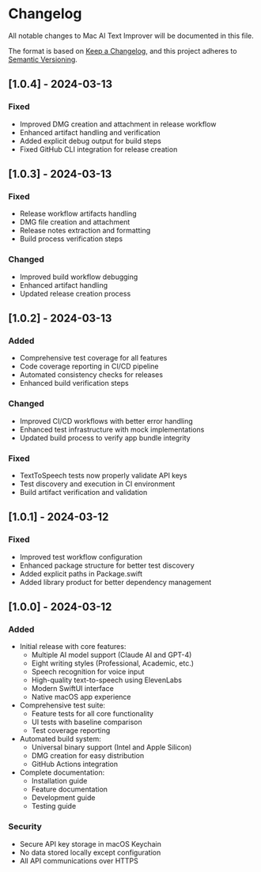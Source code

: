 # Changelog

All notable changes to Mac AI Text Improver will be documented in this file.

The format is based on [Keep a Changelog](https://keepachangelog.com/en/1.0.0/),
and this project adheres to [Semantic Versioning](https://semver.org/spec/v2.0.0.html).

## [1.0.4] - 2024-03-13

### Fixed
- Improved DMG creation and attachment in release workflow
- Enhanced artifact handling and verification
- Added explicit debug output for build steps
- Fixed GitHub CLI integration for release creation

## [1.0.3] - 2024-03-13

### Fixed
- Release workflow artifacts handling
- DMG file creation and attachment
- Release notes extraction and formatting
- Build process verification steps

### Changed
- Improved build workflow debugging
- Enhanced artifact handling
- Updated release creation process

## [1.0.2] - 2024-03-13

### Added
- Comprehensive test coverage for all features
- Code coverage reporting in CI/CD pipeline
- Automated consistency checks for releases
- Enhanced build verification steps

### Changed
- Improved CI/CD workflows with better error handling
- Enhanced test infrastructure with mock implementations
- Updated build process to verify app bundle integrity

### Fixed
- TextToSpeech tests now properly validate API keys
- Test discovery and execution in CI environment
- Build artifact verification and validation

## [1.0.1] - 2024-03-12

### Fixed
- Improved test workflow configuration
- Enhanced package structure for better test discovery
- Added explicit paths in Package.swift
- Added library product for better dependency management

## [1.0.0] - 2024-03-12

### Added
- Initial release with core features:
  - Multiple AI model support (Claude AI and GPT-4)
  - Eight writing styles (Professional, Academic, etc.)
  - Speech recognition for voice input
  - High-quality text-to-speech using ElevenLabs
  - Modern SwiftUI interface
  - Native macOS app experience
- Comprehensive test suite:
  - Feature tests for all core functionality
  - UI tests with baseline comparison
  - Test coverage reporting
- Automated build system:
  - Universal binary support (Intel and Apple Silicon)
  - DMG creation for easy distribution
  - GitHub Actions integration
- Complete documentation:
  - Installation guide
  - Feature documentation
  - Development guide
  - Testing guide

### Security
- Secure API key storage in macOS Keychain
- No data stored locally except configuration
- All API communications over HTTPS